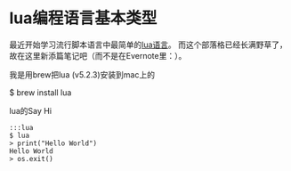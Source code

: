 lua编程语言基本类型
===================

最近开始学习流行脚本语言中最简单的[lua语言](http://www.lua.org/about.html)。
而这个部落格已经长满野草了， 故在这里新添篇笔记吧（而不是在Evernote里：）。

我是用brew把lua (v5.2.3)安装到mac上的

$ brew install lua

lua的Say Hi

    :::lua
    $ lua
    > print("Hello World")
    Hello World
    > os.exit()


